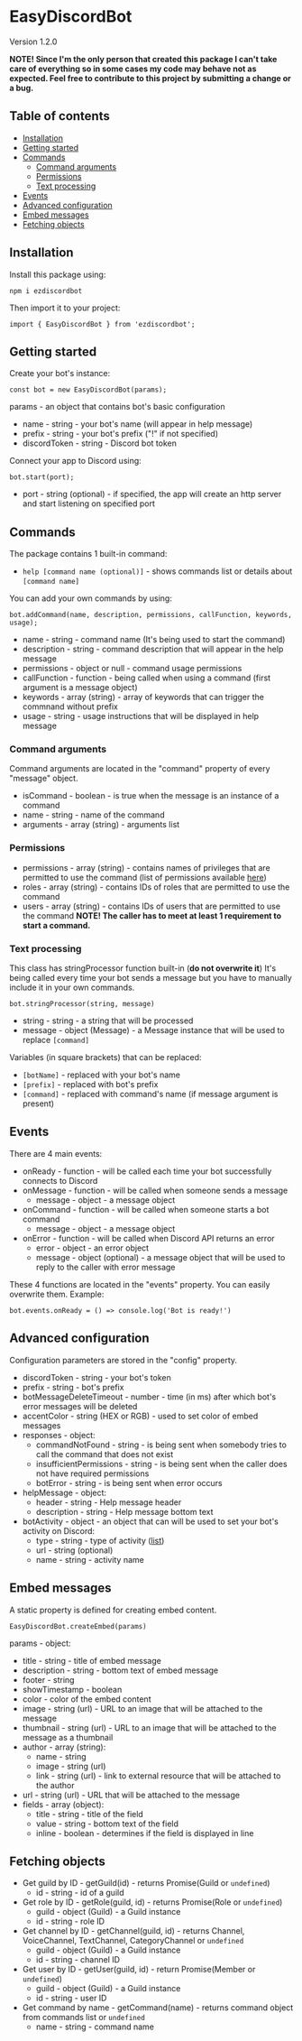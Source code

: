 # EasyDiscordBot
Version 1.2.0

**NOTE! Since I'm the only person that created this package I can't take care of everything so in some cases my code may behave not as expected. Feel free to contribute to this project by submitting a change or a bug.**

## Table of contents
- [Installation](#installation)
- [Getting started](#getting-started)
- [Commands](#commands)
    + [Command arguments](#command-arguments)
    + [Permissions](#permissions)
    + [Text processing](#text-processing)
- [Events](#events)
- [Advanced configuration](#advanced-configuration)
- [Embed messages](#embed-messages)
- [Fetching objects](#fetching-objects)

## Installation
Install this package using:

`npm i ezdiscordbot`

Then import it to your project:

`import { EasyDiscordBot } from 'ezdiscordbot';`

## Getting started
Create your bot's instance:

`const bot = new EasyDiscordBot(params);`

params - an object that contains bot's basic configuration
- name - string - your bot's name (will appear in help message)
- prefix - string - your bot's prefix ("!" if not specified)
- discordToken - string - Discord bot token

Connect your app to Discord using:

`bot.start(port);`

- port - string (optional) - if specified, the app will create an http server and start listening on specified port

## Commands
The package contains 1 built-in command:
- `help [command name (optional)]` - shows commands list or details about `[command name]`

You can add your own commands by using:

`bot.addCommand(name, description, permissions, callFunction, keywords, usage);`

- name - string - command name (It's being used to start the command)
- description - string - command description that will appear in the help message
- permissions - object or null - command usage permissions
- callFunction - function - being called when using a command (first argument is a message object)
- keywords - array (string) - array of keywords that can trigger the commnand without prefix
- usage - string - usage instructions that will be displayed in help message

### Command arguments
Command arguments are located in the "command" property of every "message" object.
- isCommand - boolean - is true when the message is an instance of a command
- name - string - name of the command
- arguments - array (string) - arguments list

### Permissions
- permissions - array (string) - contains names of privileges that are permitted to use the command (list of permissions available [here](https://discord.js.org/#/docs/main/stable/class/Permissions?scrollTo=s-FLAGS))
- roles - array (string) - contains IDs of roles that are permitted to use the command
- users - array (string)  - contains IDs of users that are permitted to use the command
**NOTE! The caller has to meet at least 1 requirement to start a command.**

### Text processing
This class has stringProcessor function built-in (**do not overwrite it**)
It's being called every time your bot sends a message but you have to manually include it in your own commands.

`bot.stringProcessor(string, message)`

- string - string - a string that will be processed
- message - object (Message) - a Message instance that will be used to replace `[command]`

Variables (in square brackets) that can be replaced:
- `[botName]` - replaced with your bot's name
- `[prefix]` - replaced with bot's prefix
- `[command]` - replaced with command's name (if message argument is present)

## Events
There are 4 main events:
- onReady - function - will be called each time your bot successfully connects to Discord
- onMessage - function - will be called when someone sends a message
    + message - object - a message object
- onCommand - function - will be called when someone starts a bot command
    + message - object - a message object
- onError - function - will be called when Discord API returns an error
    + error - object - an error object
    + message - object (optional) - a message object that will be used to reply to the caller with error message

These 4 functions are located in the "events" property. You can easily overwrite them. Example:

`bot.events.onReady = () => console.log('Bot is ready!')`

## Advanced configuration
Configuration parameters are stored in the "config" property.

- discordToken - string - your bot's token
- prefix - string - bot's prefix
- botMessageDeleteTimeout - number - time (in ms) after which bot's error messages will be deleted
- accentColor - string (HEX or RGB) - used to set color of embed messages
- responses - object:
    + commandNotFound - string - is being sent when somebody tries to call the command that does not exist
    + insufficientPermissions - string - is being sent when the caller does not have required permissions
    + botError - string - is being sent when error occurs
- helpMessage - object:
    + header - string - Help message header
    + description - string - Help message bottom text
- botActivity - object - an object that can will be used to set your bot's activity on Discord:
    + type - string - type of activity ([list](https://discord.js.org/#/docs/main/stable/typedef/ActivityType))
    + url - string (optional)
    + name - string - activity name

## Embed messages
A static property is defined for creating embed content.

`EasyDiscordBot.createEmbed(params)`

params - object:
- title - string - title of embed message
- description - string - bottom text of embed message
- footer - string
- showTimestamp - boolean
- color - color of the embed content
- image - string (url) - URL to an image that will be attached to the message
- thumbnail - string (url) - URL to an image that will be attached to the message as a thumbnail
- author - array (string):
    + name - string
    + image - string (url)
    + link - string (url) - link to external resource that will be attached to the author
- url - string (url) - URL that will be attached to the message
- fields - array (object):
    + title - string - title of the field
    + value - string - bottom text of the field
    + inline - boolean - determines if the field is displayed in line

## Fetching objects
- Get guild by ID - getGuild(id) - returns Promise(Guild or `undefined`)
    + id - string - id of a guild
- Get role by ID - getRole(guild, id) - returns Promise(Role or `undefined`)
    + guild - object (Guild) - a Guild instance
    + id - string - role ID
- Get channel by ID - getChannel(guild, id) - returns Channel, VoiceChannel, TextChannel, CategoryChannel or `undefined`
    + guild - object (Guild) - a Guild instance
    + id - string - channel ID
- Get user by ID - getUser(guild, id) - return Promise(Member or `undefined`)
    + guild - object (Guild) - a Guild instance
    + id - string - user ID
- Get command by name - getCommand(name) - returns command object from commands list or `undefined`
    + name - string - command name
